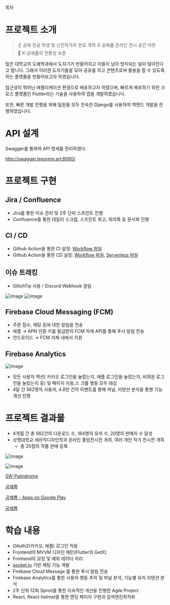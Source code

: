 목차

# 프로젝트 소개

> ☝️ 공예 전공 학생 및 신진작가의 판로 개척
✌️ 공예품 온라인 전시 공간 마련
🤟 K-공예품의 전통성 보존
> 

많은 대학교의 도예학과에서 도자기가 만들어지고 이들이 남아 방치되는 일이 많아진다고 합니다. 그래서 이러한 도자기들을 모아 공유를 하고 콘텐츠로써 활용을 할 수 있도록 하는 플랫폼을 만들어보고자 하였습니다.

접근성이 뛰어난 애플리케이션 환경으로 배포하고자 하였으며, 빠르게 배포하기 위한 크로스 플랫폼인 Flutter라는 기술을 사용하여 앱을 개발하였습니다.

또한, 빠른 개발 진행을 위해 팀원들 모두 친숙한 Django를 사용하여 백엔드 개발을 진행하였습니다.

# API 설계

Swagger를 통하여 API 명세를 관리하였다.

http://swagger.leporem.art:8080/

# 프로젝트 구현

## Jira / Confluence

- Jira를 통한 이슈 관리 및 2주 단위 스프린트 진행
- Confluence를 통한 데일리 스크럼, 스프린트 회고, 회의록 등 문서화 진행

## CI / CD

- Github Action을 통한 CI 설정: [Workflow 파일](https://github.com/SW-Palindrome/Leporem-art-BE/blob/main/.github/workflows/ci.yml)
- Github Action을 통한 CD 설정: [Workflow 파일](https://github.com/SW-Palindrome/Leporem-art-BE/blob/470362f162de0b334618cf856e5bb7ad0aed5bd6/.github/workflows/cd.yml), [Serverless 파일](https://github.com/SW-Palindrome/Leporem-art-BE/blob/470362f162de0b334618cf856e5bb7ad0aed5bd6/serverless.production.yml)

## 이슈 트래킹

- GlitchTip 사용 / Discord Webhook 알림

![image](https://github.com/user-attachments/assets/6d0258d8-5ae5-49bc-a73c-257488a0d73e)
![image](https://github.com/user-attachments/assets/28a58364-a04b-4abc-9ea2-942a65c02a4e)

## Firebase Cloud Messaging (FCM)

- 주문 접수, 채팅 등에 대한 알림을 전송
- 애플 → APN 인증 키를 발급받아 FCM 자체 API를 통해 푸시 알림 전송
- 안드로이드 → FCM 자체 내에서 지원

## Firebase Analytics

![image](https://github.com/user-attachments/assets/ba84c41b-5961-40a6-8bd2-21975ec13768)


- 모든 사용자 액션( 카카오 로그인을 눌렀는지, 애플 로그인을 눌렀는지, 비회원 로그인을 눌렀는지 등) 및 페이지 이동,스 크롤 행동 모두 태깅
- 4달 간 562명의 사용자, 4.8만 건의 이벤트를 통해 퍼널, 리텐션 분석을 통핸 기능 개선 진행

# 프로젝트 결과물

- 4개월 간 총 562건의 다운로드 수, 164명의 유저 수, 20명의 판매자 수 달성
- 상명대학교 세라믹디자인학과 온라인 졸업전시전 개최, 여러 개인 작가 전시전 개최
    - 총 20점의 작품 판매 등록

![image](https://github.com/user-attachments/assets/912ae603-b6c1-4069-93a7-f4d4a9299140)

![image](https://github.com/user-attachments/assets/cfa552da-d6bd-4623-8556-62d13b313973)


[SW-Palindrome](https://github.com/orgs/SW-Palindrome/repositories)

[공예쁨](https://leporem.art/)

[공예쁨 - Apps on Google Play](https://play.google.com/store/apps/details?id=com.palindrome.leporemart)

[‎공예쁨](https://apps.apple.com/kr/app/공예쁨/id6463696424)

# 학습 내용

- OAuth2(카카오, 애플) 로그인 적용
- Frontend의 MVVM 디자인 패턴(Flutter의 GetX)
- Frontend의 모킹 및 예외 데이터 처리
- [socket.io](http://socket.io) 기반 채팅 기능 개발
- Firebase Cloud Message 를 통한 푸시 알림 전송
- Firebase Analytics를 통한 사용자 행동 추적 및 퍼널 분석, 기능별 유저 리텐션 분석
- 2주 단위 12회 Sprint를 통한 지속적인 개선을 진행한 Agile Project
- React, React-helmet을 통한 랜딩 페이지 구현과 검색엔진최적화
